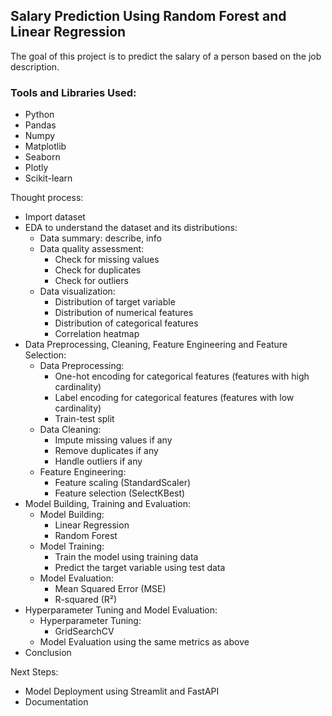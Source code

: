 ## Salary Prediction Using Random Forest and Linear Regression

The goal of this project is to predict the salary of a person based on the job description.

### Tools and Libraries Used:
- Python
- Pandas
- Numpy
- Matplotlib
- Seaborn
- Plotly
- Scikit-learn


Thought process:
- Import dataset
- EDA to understand the dataset and its distributions:
  - Data summary: describe, info
  - Data quality assessment: 
    - Check for missing values
    - Check for duplicates
    - Check for outliers
  - Data visualization: 
    - Distribution of target variable
    - Distribution of numerical features
    - Distribution of categorical features
    - Correlation heatmap
- Data Preprocessing, Cleaning, Feature Engineering and Feature Selection:
  - Data Preprocessing:
    - One-hot encoding for categorical features (features with high cardinality)
    - Label encoding for categorical features (features with low cardinality)
    - Train-test split
  - Data Cleaning:
    - Impute missing values if any
    - Remove duplicates if any
    - Handle outliers if any
  - Feature Engineering:
    - Feature scaling (StandardScaler)
    - Feature selection (SelectKBest)
- Model Building, Training and Evaluation:
  - Model Building:
    - Linear Regression
    - Random Forest
  - Model Training:
    - Train the model using training data
    - Predict the target variable using test data
  - Model Evaluation:
    - Mean Squared Error (MSE)
    - R-squared (R²)
- Hyperparameter Tuning and Model Evaluation:
  - Hyperparameter Tuning:
    - GridSearchCV
  - Model Evaluation using the same metrics as above
- Conclusion

Next Steps:
- Model Deployment using Streamlit and FastAPI
- Documentation